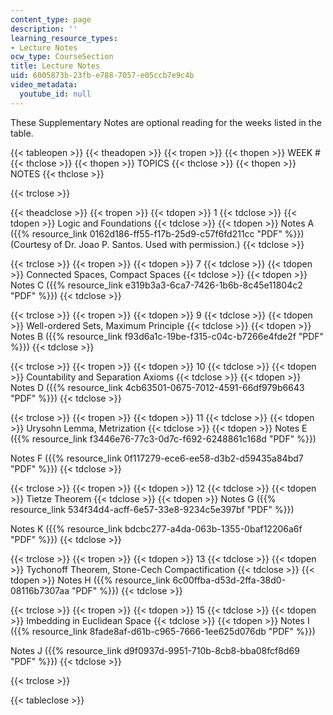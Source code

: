 ```yaml
---
content_type: page
description: ''
learning_resource_types:
- Lecture Notes
ocw_type: CourseSection
title: Lecture Notes
uid: 6005873b-23fb-e788-7057-e05ccb7e9c4b
video_metadata:
  youtube_id: null
---
```


These Supplementary Notes are optional reading for the weeks listed in the table.

{{< tableopen >}}
{{< theadopen >}}
{{< tropen >}}
{{< thopen >}}
WEEK #
{{< thclose >}}
{{< thopen >}}
TOPICS
{{< thclose >}}
{{< thopen >}}
NOTES
{{< thclose >}}

{{< trclose >}}

{{< theadclose >}}
{{< tropen >}}
{{< tdopen >}}
1
{{< tdclose >}}
{{< tdopen >}}
Logic and Foundations
{{< tdclose >}}
{{< tdopen >}}
Notes A ({{% resource_link 0162d186-ff55-f17b-25d9-c57f6fd211cc "PDF" %}}) (Courtesy of Dr. Joao P. Santos. Used with permission.)
{{< tdclose >}}

{{< trclose >}}
{{< tropen >}}
{{< tdopen >}}
7
{{< tdclose >}}
{{< tdopen >}}
Connected Spaces, Compact Spaces
{{< tdclose >}}
{{< tdopen >}}
Notes C ({{% resource_link e319b3a3-6ca7-7426-1b6b-8c45e11804c2 "PDF" %}})
{{< tdclose >}}

{{< trclose >}}
{{< tropen >}}
{{< tdopen >}}
9
{{< tdclose >}}
{{< tdopen >}}
Well-ordered Sets, Maximum Principle
{{< tdclose >}}
{{< tdopen >}}
Notes B ({{% resource_link f93d6a1c-19be-f315-c04c-b7266e4fde2f "PDF" %}})
{{< tdclose >}}

{{< trclose >}}
{{< tropen >}}
{{< tdopen >}}
10
{{< tdclose >}}
{{< tdopen >}}
Countability and Separation Axioms
{{< tdclose >}}
{{< tdopen >}}
Notes D ({{% resource_link 4cb63501-0675-7012-4591-66df979b6643 "PDF" %}})
{{< tdclose >}}

{{< trclose >}}
{{< tropen >}}
{{< tdopen >}}
11
{{< tdclose >}}
{{< tdopen >}}
Urysohn Lemma, Metrization
{{< tdclose >}}
{{< tdopen >}}
Notes E ({{% resource_link f3446e76-77c3-0d7c-f692-6248861c168d "PDF" %}})  
  
Notes F ({{% resource_link 0f117279-ece6-ee58-d3b2-d59435a84bd7 "PDF" %}})
{{< tdclose >}}

{{< trclose >}}
{{< tropen >}}
{{< tdopen >}}
12
{{< tdclose >}}
{{< tdopen >}}
Tietze Theorem
{{< tdclose >}}
{{< tdopen >}}
Notes G ({{% resource_link 534f34d4-acff-6e57-33e8-9234c5e397bf "PDF" %}})  
  
Notes K ({{% resource_link bdcbc277-a4da-063b-1355-0baf12206a6f "PDF" %}})
{{< tdclose >}}

{{< trclose >}}
{{< tropen >}}
{{< tdopen >}}
13
{{< tdclose >}}
{{< tdopen >}}
Tychonoff Theorem, Stone-Cech Compactification
{{< tdclose >}}
{{< tdopen >}}
Notes H ({{% resource_link 6c00ffba-d53d-2ffa-38d0-08116b7307aa "PDF" %}})
{{< tdclose >}}

{{< trclose >}}
{{< tropen >}}
{{< tdopen >}}
15
{{< tdclose >}}
{{< tdopen >}}
Imbedding in Euclidean Space
{{< tdclose >}}
{{< tdopen >}}
Notes I ({{% resource_link 8fade8af-d61b-c965-7666-1ee625d076db "PDF" %}})  
  
Notes J ({{% resource_link d9f0937d-9951-710b-8cb8-bba08fcf8d69 "PDF" %}})
{{< tdclose >}}

{{< trclose >}}

{{< tableclose >}}